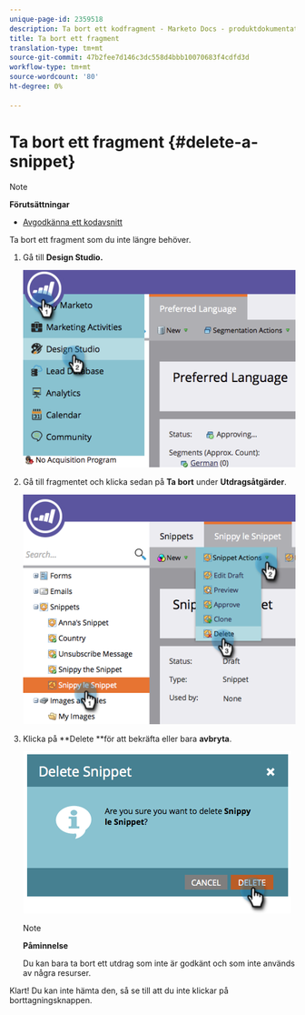 ```yaml
---
unique-page-id: 2359518
description: Ta bort ett kodfragment - Marketo Docs - produktdokumentation
title: Ta bort ett fragment
translation-type: tm+mt
source-git-commit: 47b2fee7d146c3dc558d4bbb10070683f4cdfd3d
workflow-type: tm+mt
source-wordcount: '80'
ht-degree: 0%

---
```



# Ta bort ett fragment {#delete-a-snippet}

>[!NOTE]
>
>**Förutsättningar**
>
>* [Avgodkänna ett kodavsnitt](unapprove-a-snippet.md)

>



Ta bort ett fragment som du inte längre behöver.

1. Gå till **Design Studio.**

   ![](assets/image2014-9-16-10-3a43-3a47.png)

1. Gå till fragmentet och klicka sedan på **Ta bort** under **Utdragsåtgärder**.

   ![](assets/image2014-9-16-10-3a43-3a57.png)

1. Klicka på **Delete **för att bekräfta eller bara **avbryta**.

   ![](assets/image2014-9-16-10-3a44-3a8.png)

   >[!NOTE]
   >
   >**Påminnelse**
   >
   >
   >Du kan bara ta bort ett utdrag som inte är godkänt och som inte används av några resurser.

Klart! Du kan inte hämta den, så se till att du inte klickar på borttagningsknappen.

